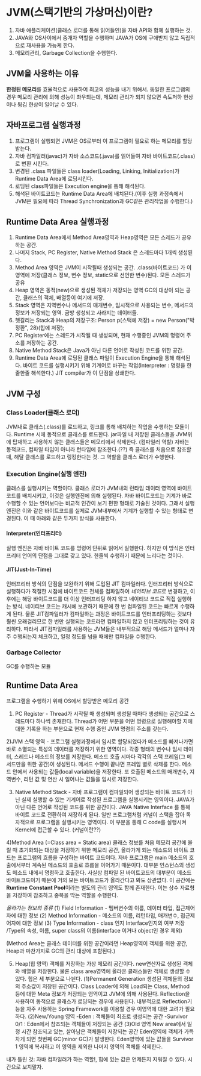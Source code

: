 # JVM(스택기반의 가상머신)이란?

1) 자바 애플리케이션(클래스 로더를 통해 읽어들인)을 자바 API와 함께 실행하는 것.
2) JAVA와 OS사이에서 중개자 역할을 수행하며 JAVA가 OS에 구애받지 않고 독립적으로 재사용을 가능케 한다.
3) 메모리관리, Garbage Collection을 수행한다.  

## JVM을 사용하는 이유

**한정된 메모리**를 효율적으로 사용하여 최고의 성능을 내기 위해서. 동일한 프로그램의 경우 메모리 관리에 의해 성능이 좌우되는데, 메모리 관리가 되지 않으면 속도저하 현상이나 튕김 현상이 일어날 수 있다.

## 자바프로그램 실행과정

1. 프로그램이 실행되면 JVM은 OS로부터 이 프로그램이 필요로 하는 메모리를 할당받는다.
2. 자바 컴파일러(javac)가 자바 소스코드(.java)를 읽어들여 자바 바이트코드(.class)로 변환 시킨다.
3. 변경된 .class 파일들은 class loader(Loading, Linking, Initialization)가 Runtime Data Area에 로딩시킨다.
4. 로딩된 class파일들은  Execution engine을 통해 해석된다.
5. 해석된 바이트코드는 Runtime Data Area에 배치된다.(이후 실행 과정속에서 JVM은 필요에 따라 Thread Synchronization과 GC같은 관리작업을 수행한다.)

## Runtime Data Area 실행과정

1. Runtime Data Area에서 Method Area영역과 Heap영역은 모든 스레드가 공유하는 공간.
2. 나머지 Stack, PC Register, Native Method Stack 은 스레드마다 1개씩 생성된다.
3. Method Area 영역은 JVM이 시작될때 생성되는 공간. .class(바이트코드) 가 이 영역에 저장(클래스 정보, 변수 정보, static으로 선언한 변수)된다. 모든 스레드가 공유
4. Heap 영역은 동적(new)으로 생성된 객체가 저장되는 영역 GC의 대상이 되는 공간, 클래스의 객체, 배열등이 여기에 저장.
5. Stack 영역은 지역변수나 메서드의 매개변수, 임시적으로 사용되는 변수, 메서드의 정보가 저장되는 영역. 금방 생성되고 사라지는 데이터들.
6. 헷갈리는 Stack과 Heap의 저장구조: Person p(스택에 저장) = new Person("박정환", 28)(힙에 저장);
7. PC Register에는 스레드가 시작될 때 생성되며, 현재 수행중인 JVM의 명령어 주소를 저장하는 공간.
8. Native Method Stack은 Java가 아닌 다른 언어로 작성된 코드를 위한 공간.
9. Runtime Data Area에 로딩된 클래스 파일이 Execution Engine을 통해 해석된다. 바이트 코드를 실행시키기 위해 기계어로 바꾸는 작업(Interpreter : 명령을 한줄한줄 해석한다.) JIT compiler가 이 단점을 상쇄한다.  

## JVM 구성

### Class Loader(클래스 로더)

JVM내로 클래스(.class)를 로드하고, 링크를  통해 배치하는 작업을 수행하는 모듈이다. Runtime 시에 동적으로 클래스를 로드한다. jar파일 내 저장된 클래스들을 JVM위에 탑재하고 사용하지 않는 클래스들은 메모리에서 삭제한다.  (컴파일러 역할) 자바는 동적코드, 컴파일 타임이 아니라 런타임에 참조한다.(??) 즉 클래스를 처음으로 참조할 때, 해달 클래스를 로드하고 링킹한다는 것. 그 역할을 클래스 로더가 수행한다.

### Execution Engine(실행 엔진)

클래스를 실행시키는 역할이다. 클래스 로더가 JVM내의 런타임 데이터 영역에 바이트 코드를 배치시키고, 이것은 실행엔진에 의해 실행된다. 자바 바이트코드는 기계가 바로 수행할 수 있는 언어보다는 비교적 인간이 보기 편한 형태로 기술된 것이다. 그래서 실행 엔진은 이와 같은 바이트코드를 실제로 JVM내부에서 기계가 실행할 수 있는 형태로 변경된다. 이 때 아래와 같은 두가지 방식을 사용한다.

#### Interpreter(인터프리터)

실행 엔진은 자바 바이트 코드를 명령어 단위로 읽어서 실행한다. 하지만 이 방식은 인터프리터 언어의 단점을 그대로 갖고 있다. 한줄씩 수행하기 때문에 느리다는 것이다. 

#### JIT(Just-In-Time)

인터프리터 방식의 단점을 보완하기 위해 도입된 JIT 컴파일러다. 인터프리터 방식으로 실행하다가 적절한 시점에 바이트코드 전체를 컴파일하여 *네이티브* *코드*로 변경하고, 이후에는 해당 바이트코드를 더 이상 인터프리팅 하지 않고 네이티브 코드로 직접 실행하는 방식. 네이티브 코드는 캐시에 보관하기 때문에 한 번 컴파일된 코드는 빠르게 수행하게 된다. 물론 JIT컴파일러가 컴파일하는 과정은 바이트코드를 인터프리팅하는 것보다 훨씬 오래걸리므로 한 번만 실행되는 코드라면 컴파일하지 않고 인터프리팅하는 것이 유리하다. 따라서 JIT컴파일러를 사용하는 JVM들은 내부적으로 해당 메서드가 얼마나 자주 수행되는지 체크하고, 일정 정도를 넘을 때에만 컴파일을 수행한다.

### Garbage Collector

GC를 수행하는 모듈 

## Runtime Data Area

프로그램을 수행하기 위해 OS에서 할당받은 메모리 공간

1) PC Register - Thread가 시작될 때 생성되며 생성될 때마다 생성되는 공간으로 스레드마다 하나씩 존재한다. Thread가 어떤 부분을 어떤 명령으로 실행해야할 지에 대한 기록을 하는 부분으로 현재 수행 중인 JVM 명령의 주소를 갖는다.

2)JVM 스택 영역 - 프로그램 실행과정에서 임시로 할당되었다가 메소드를 빠져나가면 바로 소멸되는 특성의 데이터를 저장하기 위한 영역이다. 각종 형태의 변수나 임시 데이터, 스레드나 메소드의 정보를 저장한다. 메소드 호출 시마다 각각의 스택 프레임(그 메서드만을 위한 공간)이 생성된다. 메서드 수행이 끝나면 프레임 별로 삭제를 한다. 메소드 안에서 사용되는 값들(local variable)을 저장한다. 또 호출된 메소드의 매개변수, 지역변수, 리턴 값 및 연산 시 일어나는 값들을 임시로 저장한다. 

3) Native Method Stack - 자바 프로그램이 컴파일되어 생성되는 바이트 코드가 아닌 실제 실행할 수 있는 기계어로 작성된 프로그램을 실행시키는 영역이다. JAVA가 아닌 다른 언어로 작성된 코드를 위한 공간이다. JAVA Native Interface 를 통해 바이트 코드로 전환하여 저장하게 된다. 일반 프로그램처럼 커널이 스택을 잡아 독자적으로 프로그램을 실행시키는 영역이다. 이 부분을 통해 C code를 실행시켜 Kernel에 접근할 수 있다. (커널이란??)

4)Method Area (=Class area = Static area)
클래스 정보를 처음 메모리 공간에 올릴 때 초기화되는 대상을 저장하기 위한 메모리 공간, 올라가게 되는 메소드의 바이트 코드는 프로그램의 흐름을 구성하는 바이트 코드이다. 자바 프로그램은 main 메소드의 호출에서부터 계속된 메소드의 호출로 흐름을 이어가기 때문이다. 대부분 인스턴스의 생성도 메소드 내에서 명령하고 호출한다. 사실상 컴파일 된 바이트코드의 대부분이 메소드 바이트코드이기 때문에 거의 모든 바이트코드가 올라간다고 봐도 상관없다. 이 공간에는 **Runtime** **Constant** **Pool**이라는 별도의 관리 영역도 함께 존재한다. 이는 상수 자료형을 저장하여 참조하고 중복을 막는 역할을 수행한다.

*올라가는 정보의 종류*
(1) Field Information - 멤버변수의 이름, 데이터 타입, 접근제어자에 대한 정보
(2) Method Information - 메소드의 이름, 리턴타입, 매개변수, 접근제어자에 대한 정보
(3) Type Information - class 인지 Interface인지의 여부 저장 /Type의 속성, 이름, super class의 이름(interface 이거나 object인 경우 제외)

(Method Area는 클래스 데이터를 위한 공간이라면 Heap영역이 객체를 위한 공간, Heap과 마찬가지로 GC의 관리 대상에 포함된다.)

5) Heap(힙 영역)
객체를 저장하는 가상 메모리 공간이다. new연산자로 생성된 객체와 배열을 저장한다. 물론 class area영역에 올라온 클래스들만 객체로 생성할 수 있다. 힙은 세 부분으로 나뉜다.
(1)Permanent Generation
생성된 객체들의 정보의 주소값이 저장된 공간이다. Class Loader에 의해 Load되는 Class, Method 등에 대한 Meta 정보가 저장되는 영역이고 JVM에 의해 사용된다. Reflection을 사용하여 동적으로 클래스가 로딩되는 경우에 사용된다. 내부적으로 Reflection기능을 자주 사용하는 Spring Framework를 이용할 경우 이영역에 대한 고려가 필요하다.
(2)New/Young 영역
-Eden : 객체들이 최초로 생성되는 공간
-Survivor 0/1 : Eden에서 참조되는 객체들이 저장되는 공간
(3)Old 영역
New area에서 일정 시간 참조되고 있는, 살아남은 객체들이 저장되는 공간 Eden영역에 객체가 가득차게 되면 첫번째 GC(minor GC)가 발생한다. Eden영역에 있는 값들을 Survivor 1 영역에 복사하고 이 영역을 제외한 나머지 영역의 객체를 삭제한다.

내가 틀린 것: 자바 컴파일러가 하는 역할!, 힙에 있는 값은 언제든지 지워질 수 있다. 시간으로 보지말자. 